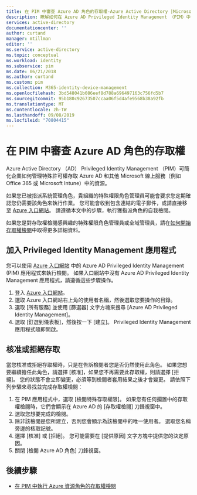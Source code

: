 ```yaml
---
title: 在 PIM 中審查 Azure AD 角色的存取權-Azure Active Directory |Microsoft Docs
description: 瞭解如何在 Azure AD Privileged Identity Management （PIM）中檢查 Azure AD 角色的存取權。
services: active-directory
documentationcenter: ''
author: curtand
manager: mtillman
editor: ''
ms.service: active-directory
ms.topic: conceptual
ms.workload: identity
ms.subservice: pim
ms.date: 06/21/2018
ms.author: curtand
ms.custom: pim
ms.collection: M365-identity-device-management
ms.openlocfilehash: 3bd548041b086eef8d788a696497163c756fd5b7
ms.sourcegitcommit: 95b180c92673507ccaa06f5d4afe9568b38a92fb
ms.translationtype: MT
ms.contentlocale: zh-TW
ms.lasthandoff: 09/08/2019
ms.locfileid: "70804415"
---
```

# <a name="review-access-to-azure-ad-roles-in-pim"></a>在 PIM 中審查 Azure AD 角色的存取權

Azure Active Directory （AD） Privileged Identity Management （PIM）可簡化企業如何管理特殊許可權存取 Azure AD 和其他 Microsoft 線上服務（例如 Office 365 或 Microsoft Intune）中的資源。  

如果您已被指派系統管理角色，貴組織的特殊權限角色管理員可能會要求您定期確認您仍需要該角色來執行作業。 您可能會收到包含連結的電子郵件，或請直接移至 [Azure 入口網站](https://portal.azure.com)。 請遵循本文中的步驟，執行獲指派角色的自我檢閱。

如果您是對存取權檢閱感興趣的特殊權限角色管理員或全域管理員，請在[如何開始存取權檢閱](pim-how-to-start-security-review.md)中取得更多詳細資料。

## <a name="add-the-privileged-identity-management-application"></a>加入 Privileged Identity Management 應用程式
您可以使用 [Azure 入口網站](https://portal.azure.com/) 中的 Azure AD Privileged Identity Management (PIM) 應用程式來執行檢閱。  如果入口網站中沒有 Azure AD Privileged Identity Management 應用程式，請遵循這些步驟操作。

1. 登入 [Azure 入口網站](https://portal.azure.com/)。
2. 選取 Azure 入口網站右上角的使用者名稱，然後選取您要操作的目錄。
3. 選取 [所有服務] 並使用 [篩選器] 文字方塊來搜尋 [Azure AD Privileged Identity Management]。
4. 選取 [釘選到儀表板]，然後按一下 [建立]。 Privileged Identity Management 應用程式隨即開啟。

## <a name="approve-or-deny-access"></a>核准或拒絕存取
當您核准或拒絕存取權時，只是在告訴檢閱者您是否仍然使用此角色。 如果您想要繼續擔任此角色，請選擇 [核准]，如果您不再需要此存取權，則請選擇 [拒絕]。 您的狀態不會立即變更，必須等到檢閱者套用結果之後才會變更。
請依照下列步驟來尋找並完成存取權檢閱︰

1. 在 PIM 應用程式中，選取 [檢閱特殊存取權限]。 如果您有任何擱置中的存取權檢閱時，它們會顯示在 Azure AD 的 [存取權檢閱] 刀鋒視窗中。
2. 選取您想要完成的檢閱。
3. 除非該檢閱是您所建立，否則您會顯示為該檢閱中的唯一使用者。 選取您名稱旁邊的核取記號。
4. 選擇 [核准] 或 [拒絕]。 您可能需要在 [提供原因] 文字方塊中提供您的決定原因。  
5. 關閉 [檢閱 Azure AD 角色] 刀鋒視窗。

<!--Every topic should have next steps and links to the next logical set of content to keep the customer engaged-->
## <a name="next-steps"></a>後續步驟

- [在 PIM 中執行 Azure 資源角色的存取權檢閱](pim-resource-roles-perform-access-review.md)
